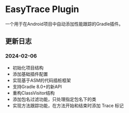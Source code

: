 # EasyTrace Plugin

一个用于在Android项目中自动添加性能跟踪的Gradle插件。

## 更新日志

### 2024-02-06
- 初始化项目结构
- 添加基础插件配置
- 实现基于ASM的代码插桩框架
- 支持Gradle 8.0+的新API
- 重构ClassVisitor结构
- 添加包名过滤功能，只处理指定包名下的类
- 实现方法跟踪功能，在方法开始和结束时添加 Trace 标记
